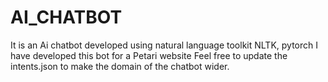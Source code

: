 # AI_CHATBOT
It is an Ai chatbot developed using natural language toolkit NLTK, pytorch
I have developed this bot for a Petari website 
Feel free to update the intents.json to make the domain  of the chatbot wider.
